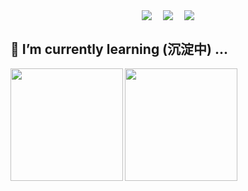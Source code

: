 <p align="center">
  <a href="http://www.shyrobin.top/" target="_blank"><img  align=center src="https://img.shields.io/badge/Blog-博客-%23f68e3f?style=flat"/></a>&emsp;
  <a href="https://juejin.cn/user/3219797679017726" target="_blank"><img  align=center src="https://img.shields.io/badge/Juejin-掘金-%233f7ef6?style=flat"/></a>&emsp;
  <a href="https://space.bilibili.com/385323909" target="_blank"><img  align=center src="https://img.shields.io/badge/Bilibili-B站-%23e87a99?style=flat"/></a>
</div>

## 🔭 I’m currently learning (沉淀中) ...

<img height="180px" align="left" src="https://github-readme-stats.vercel.app/api?username=shy-robin&locale=cn&line_height=33&show_icons=true&hide=&theme=&rank_icon=github"/><img height="180px" align="left" src="https://github-readme-stats.vercel.app/api/top-langs/?username=shy-robin&locale=cn&line_height=33&theme=&langs_count=5"/>

<!--
**shy-robin/shy-robin** is a ✨ _special_ ✨ repository because its `README.md` (this file) appears on your GitHub profile.

Here are some ideas to get you started:

- 🔭 I’m currently working on ...
- 🌱 I’m currently learning ...
- 👯 I’m looking to collaborate on ...
- 🤔 I’m looking for help with ...
- 💬 Ask me about ...
- 📫 How to reach me: ...
- 😄 Pronouns: ...
- ⚡ Fun fact: ...
-->

